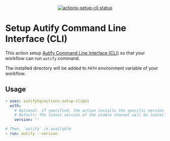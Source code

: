 <p align="center">
  <a href="https://github.com/autifyhq/actions-setup-cli"><img alt="actions-setup-cli status" src="https://github.com/autifyhq/actions-setup-cli/workflows/build-test/badge.svg"></a>
</p>

# Setup Autify Command Line Interface (CLI)

This action setup [Autify Command Line Interface (CLI)](https://github.com/autifyhq/autify-cli) so that your workflow can run `autify` command.

The installed directory will be added to `PATH` environment variable of your workflow.

## Usage

```yaml
- uses: autifyhq/actions-setup-cli@v1
  with:
    # Optional. If specified, the action installs the specific version of Autify CLI.
    # Default: The latest version of the stable channel will be installed. (Recommended)
    version: ''

# Then, `autify` is available
- run: autify --version
```
